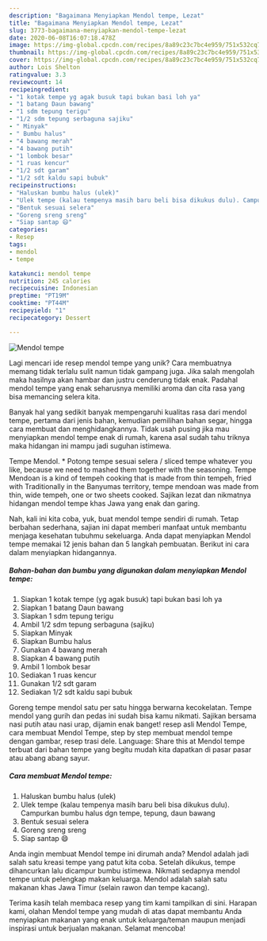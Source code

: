 ```yaml
---
description: "Bagaimana Menyiapkan Mendol tempe, Lezat"
title: "Bagaimana Menyiapkan Mendol tempe, Lezat"
slug: 3773-bagaimana-menyiapkan-mendol-tempe-lezat
date: 2020-06-08T16:07:18.478Z
image: https://img-global.cpcdn.com/recipes/8a89c23c7bc4e959/751x532cq70/mendol-tempe-foto-resep-utama.jpg
thumbnail: https://img-global.cpcdn.com/recipes/8a89c23c7bc4e959/751x532cq70/mendol-tempe-foto-resep-utama.jpg
cover: https://img-global.cpcdn.com/recipes/8a89c23c7bc4e959/751x532cq70/mendol-tempe-foto-resep-utama.jpg
author: Lois Shelton
ratingvalue: 3.3
reviewcount: 14
recipeingredient:
- "1 kotak tempe yg agak busuk tapi bukan basi loh ya"
- "1 batang Daun bawang"
- "1 sdm tepung terigu"
- "1/2 sdm tepung serbaguna sajiku"
- " Minyak"
- " Bumbu halus"
- "4 bawang merah"
- "4 bawang putih"
- "1 lombok besar"
- "1 ruas kencur"
- "1/2 sdt garam"
- "1/2 sdt kaldu sapi bubuk"
recipeinstructions:
- "Haluskan bumbu halus (ulek)"
- "Ulek tempe (kalau tempenya masih baru beli bisa dikukus dulu). Campurkan bumbu halus dgn tempe, tepung, daun bawang"
- "Bentuk sesuai selera"
- "Goreng sreng sreng"
- "Siap santap 😄"
categories:
- Resep
tags:
- mendol
- tempe

katakunci: mendol tempe 
nutrition: 245 calories
recipecuisine: Indonesian
preptime: "PT19M"
cooktime: "PT44M"
recipeyield: "1"
recipecategory: Dessert

---
```



![Mendol tempe](https://img-global.cpcdn.com/recipes/8a89c23c7bc4e959/751x532cq70/mendol-tempe-foto-resep-utama.jpg)

Lagi mencari ide resep mendol tempe yang unik? Cara membuatnya memang tidak terlalu sulit namun tidak gampang juga. Jika salah mengolah maka hasilnya akan hambar dan justru cenderung tidak enak. Padahal mendol tempe yang enak seharusnya memiliki aroma dan cita rasa yang bisa memancing selera kita.

Banyak hal yang sedikit banyak mempengaruhi kualitas rasa dari mendol tempe, pertama dari jenis bahan, kemudian pemilihan bahan segar, hingga cara membuat dan menghidangkannya. Tidak usah pusing jika mau menyiapkan mendol tempe enak di rumah, karena asal sudah tahu triknya maka hidangan ini mampu jadi suguhan istimewa.

Tempe Mendol. * Potong tempe sesuai selera / sliced tempe whatever you like, because we need to mashed them together with the seasoning. Tempe Mendoan is a kind of tempeh cooking that is made from thin tempeh, fried with Traditionally in the Banyumas territory, tempe mendoan was made from thin, wide tempeh, one or two sheets cooked. Sajikan lezat dan nikmatnya hidangan mendol tempe khas Jawa yang enak dan garing.


Nah, kali ini kita coba, yuk, buat mendol tempe sendiri di rumah. Tetap berbahan sederhana, sajian ini dapat memberi manfaat untuk membantu menjaga kesehatan tubuhmu sekeluarga. Anda dapat menyiapkan Mendol tempe memakai 12 jenis bahan dan 5 langkah pembuatan. Berikut ini cara dalam menyiapkan hidangannya.

<!--inarticleads1-->

##### Bahan-bahan dan bumbu yang digunakan dalam menyiapkan Mendol tempe:

1. Siapkan 1 kotak tempe (yg agak busuk) tapi bukan basi loh ya
1. Siapkan 1 batang Daun bawang
1. Siapkan 1 sdm tepung terigu
1. Ambil 1/2 sdm tepung serbaguna (sajiku)
1. Siapkan  Minyak
1. Siapkan  Bumbu halus
1. Gunakan 4 bawang merah
1. Siapkan 4 bawang putih
1. Ambil 1 lombok besar
1. Sediakan 1 ruas kencur
1. Gunakan 1/2 sdt garam
1. Sediakan 1/2 sdt kaldu sapi bubuk


Goreng tempe mendol satu per satu hingga berwarna kecokelatan. Tempe mendol yang gurih dan pedas ini sudah bisa kamu nikmati. Sajikan bersama nasi putih atau nasi urap, dijamin enak banget! resep asli Mendol Tempe, cara membuat Mendol Tempe, step by step membuat mendol tempe dengan gambar, resep trasi dele. Language: Share this at Mendol tempe terbuat dari bahan tempe yang begitu mudah kita dapatkan di pasar pasar atau abang abang sayur. 

<!--inarticleads2-->

##### Cara membuat Mendol tempe:

1. Haluskan bumbu halus (ulek)
1. Ulek tempe (kalau tempenya masih baru beli bisa dikukus dulu). Campurkan bumbu halus dgn tempe, tepung, daun bawang
1. Bentuk sesuai selera
1. Goreng sreng sreng
1. Siap santap 😄


Anda ingin membuat Mendol tempe ini dirumah anda? Mendol adalah jadi salah satu kreasi tempe yang patut kita coba. Setelah dikukus, tempe dihancurkan lalu dicampur bumbu istimewa. Nikmati sedapnya mendol tempe untuk pelengkap makan keluarga. Mendol adalah salah satu makanan khas Jawa Timur (selain rawon dan tempe kacang). 

Terima kasih telah membaca resep yang tim kami tampilkan di sini. Harapan kami, olahan Mendol tempe yang mudah di atas dapat membantu Anda menyiapkan makanan yang enak untuk keluarga/teman maupun menjadi inspirasi untuk berjualan makanan. Selamat mencoba!
